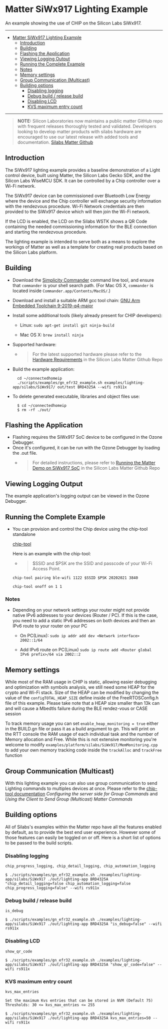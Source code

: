 # Matter SiWx917 Lighting Example

An example showing the use of CHIP on the Silicon Labs SiWx917.

<hr>

- [Matter SiWx917 Lighting Example](#matter-siwx917-lighting-example)
  - [Introduction](#introduction)
  - [Building](#building)
  - [Flashing the Application](#flashing-the-application)
  - [Viewing Logging Output](#viewing-logging-output)
  - [Running the Complete Example](#running-the-complete-example)
  - [Notes](#notes)
  - [Memory settings](#memory-settings)
  - [Group Communication (Multicast)](#group-communication-multicast)
  - [Building options](#building-options)
    - [Disabling logging](#disabling-logging)
    - [Debug build / release build](#debug-build--release-build)
    - [Disabling LCD](#disabling-lcd)
    - [KVS maximum entry count](#kvs-maximum-entry-count)

<hr>

> **NOTE:** Silicon Laboratories now maintains a public matter GitHub repo with
> frequent releases thoroughly tested and validated. Developers looking to
> develop matter products with silabs hardware are encouraged to use our latest
> release with added tools and documentation.
> [Silabs Matter Github](https://github.com/SiliconLabs/matter/releases)

<a name="intro"></a>

## Introduction

The SiWx917 lighting example provides a baseline demonstration of a Light control
device, built using Matter, the Silicon Labs Gecko SDK, and the Silicon Labs WiseMCU SDK. It can be controlled
by a Chip controller over a Wi-Fi network.

The SiWx917 device can be commissioned over Bluetooth Low Energy where the device
and the Chip controller will exchange security information with the rendezvous
procedure. Wi-Fi Network credentials are then provided to the
SiWx917 device which will then join the Wi-Fi network.

If the LCD is enabled, the LCD on the Silabs WSTK shows a QR Code containing the
needed commissioning information for the BLE connection and starting the
rendezvous procedure.

The lighting example is intended to serve both as a means to explore the
workings of Matter as well as a template for creating real products based on the
Silicon Labs platform.

<a name="building"></a>

## Building

-   Download the
    [Simplicity Commander](https://www.silabs.com/mcu/programming-options)
    command line tool, and ensure that `commander` is your shell search path.
    (For Mac OS X, `commander` is located inside
    `Commander.app/Contents/MacOS/`.)

-   Download and install a suitable ARM gcc tool chain:
    [GNU Arm Embedded Toolchain 9-2019-q4-major](https://developer.arm.com/tools-and-software/open-source-software/developer-tools/gnu-toolchain/gnu-rm/downloads)

-   Install some additional tools (likely already present for CHIP developers):

    -   Linux: `sudo apt-get install git ninja-build`

    -   Mac OS X: `brew install ninja`

-   Supported hardware:

    -   > For the latest supported hardware please refer to the
        > [Hardware Requirements](https://github.com/SiliconLabs/matter/blob/latest/docs/silabs/general/HARDWARE_REQUIREMENTS.md)
        > in the Silicon Labs Matter Github Repo


*   Build the example application:

          cd ~/connectedhomeip
          ./scripts/examples/gn_efr32_example.sh examples/lighting-app/silabs/SiWx917/ out/test BRD4325A --wifi rs911x

-   To delete generated executable, libraries and object files use:

          $ cd ~/connectedhomeip
          $ rm -rf ./out/

<a name="flashing"></a>

## Flashing the Application

-   Flashing requires the SiWx917 SoC device to be configured in the Ozone Debugger.
-   Once it's configured, it can be run with the Ozone Debugger by loading the .out file.
    -   > For detailed instructions, please refer to 
        > [Running the Matter Demo on SiWx917 SoC](https://github.com/SiliconLabs/matter/blob/latest/docs/silabs/wifi/RUN_DEMO_SiWx917_SoC.md) 
        > in the Silicon Labs Matter Github Repo

<a name="view-logging"></a>

## Viewing Logging Output

The example application's logging output can be viewed in the Ozone Debugger.

<a name="running-complete-example"></a>

## Running the Complete Example

*   You can provision and control the Chip device using the chip-tool standalone

    [chip-tool](https://github.com/project-chip/connectedhomeip/blob/master/examples/chip-tool/README.md)

    Here is an example with the chip-tool:

    -   > $SSID and $PSK are the SSID and passcode of your Wi-Fi Access Point.

    ```
    chip-tool pairing ble-wifi 1122 $SSID $PSK 20202021 3840
    
    chip-tool onoff on 1 1
    ```

### Notes

-   Depending on your network settings your router might not provide native IPv6
    addresses to your devices (Router / PC). If this is the case, you
    need to add a static IPv6 addresses on both devices and then an IPv6 route to
    your router on your PC

    -   On PC(Linux): `sudo ip addr add dev <Network interface> 2002::1/64`

    -   Add IPv6 route on PC(Linux)
        `sudo ip route add <Router global IPv6 prefix>/64 via 2002::2`

## Memory settings

While most of the RAM usage in CHIP is static, allowing easier debugging and
optimization with symbols analysis, we still need some HEAP for the crypto and
Wi-Fi stack. Size of the HEAP can be modified by changing the value of the
`configTOTAL_HEAP_SIZE` define inside of the FreeRTOSConfig.h file of this
example. Please take note that a HEAP size smaller than 13k can and will cause a
Mbedtls failure during the BLE rendez-vous or CASE session

To track memory usage you can set `enable_heap_monitoring = true` either in the
BUILD.gn file or pass it as a build argument to gn. This will print on the RTT
console the RAM usage of each individual task and the number of Memory
allocation and Free. While this is not extensive monitoring you're welcome to
modify `examples/platform/silabs/SiWx917/MemMonitoring.cpp` to add your own memory
tracking code inside the `trackAlloc` and `trackFree` function

## Group Communication (Multicast)

With this lighting example you can also use group communication to send Lighting
commands to multiples devices at once. Please refer to the
[chip-tool documentation](../../chip-tool/README.md) _Configuring the server
side for Group Commands_ and _Using the Client to Send Group (Multicast) Matter
Commands_

## Building options

All of Silabs's examples within the Matter repo have all the features enabled by
default, as to provide the best end user experience. However some of those
features can easily be toggled on or off. Here is a short list of options to be
passed to the build scripts.

### Disabling logging

`chip_progress_logging, chip_detail_logging, chip_automation_logging`

    $ ./scripts/examples/gn_efr32_example.sh ./examples/lighting-app/silabs/SiWx917 ./out/lighting-app BRD4325A "chip_detail_logging=false chip_automation_logging=false chip_progress_logging=false" --wifi rs911x

### Debug build / release build

`is_debug`

    $ ./scripts/examples/gn_efr32_example.sh ./examples/lighting-app/silabs/SiWx917 ./out/lighting-app BRD4325A "is_debug=false" --wifi rs911x

### Disabling LCD

`show_qr_code`

    $ ./scripts/examples/gn_efr32_example.sh ./examples/lighting-app/silabs/SiWx917 ./out/lighting-app BRD4325A "show_qr_code=false" --wifi rs911x

### KVS maximum entry count

`kvs_max_entries`

    Set the maximum Kvs entries that can be stored in NVM (Default 75)
    Thresholds: 30 <= kvs_max_entries <= 255

    $ ./scripts/examples/gn_efr32_example.sh ./examples/lighting-app/silabs/SiWx917 ./out/lighting-app BRD4325A kvs_max_entries=50 --wifi rs911x
